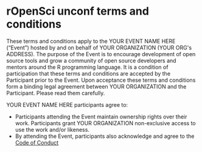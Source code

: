 # rOpenSci unconf terms and conditions

These terms and conditions apply to the YOUR EVENT NAME HERE (“Event”) hosted by and on behalf of YOUR ORGANIZATION (YOUR ORG's ADDRESS). The purpose of the Event is to encourage development of open source tools and grow a community of open source developers and mentors around the R programming language. It is a condition of participation that these terms and conditions are accepted by the Participant prior to the Event. Upon acceptance these terms and conditions form a binding legal agreement between YOUR ORGANIZATION and the Participant. Please read them carefully.

YOUR EVENT NAME HERE  participants agree to:

  * Participants attending the Event maintain ownership rights over their work. Participants grant YOUR ORGANIZATION non-exclusive access to use the work and/or likeness.
  * By attending the Event, participants also acknowledge and agree to the [Code of Conduct](/coc)
